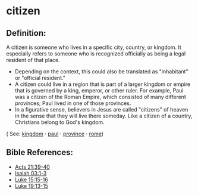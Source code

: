 # citizen #

## Definition: ##

A citizen is someone who lives in a specific city, country, or kingdom. It especially refers to someone who is recognized officially as being a legal resident of that place.

* Depending on the context, this could also be translated as "inhabitant" or "official resident."
* A citizen could live in a region that is part of a larger kingdom or empire that is governed by a king, emperor, or other ruler. For example, Paul was a citizen of the Roman Empire, which consisted of many different provinces; Paul lived in one of those provinces.
* In a figurative sense, believers in Jesus are called "citizens" of heaven in the sense that they will live there someday. Like a citizen of a country, Christians belong to God's kingdom.

( See: [kingdom](../other/kingdom.md) **·** [paul](../other/paul.md) **·** [province](../other/province.md) **·** [rome](../other/rome.md))

## Bible References: ##

* [Acts 21:39-40](https://door43.org/en/bible/notes/act/21/39)
* [Isaiah 03:1-3](https://door43.org/en/bible/notes/isa/03/01)
* [Luke 15:15-16](https://door43.org/en/bible/notes/luk/15/15)
* [Luke 19:13-15](https://door43.org/en/bible/notes/luk/19/13)
